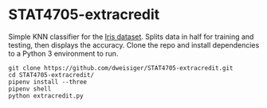 # STAT4705-extracredit

Simple KNN classifier for the <a href="https://www.kaggle.com/uciml/iris" target="_blank">Iris dataset</a>.
Splits data in half for training and testing, then displays the accuracy. 
Clone the repo and install dependencies to a Python 3 environment to run.

```
git clone https://github.com/dweisiger/STAT4705-extracredit.git
cd STAT4705-extracredit/
pipenv install --three
pipenv shell
python extracredit.py
```
